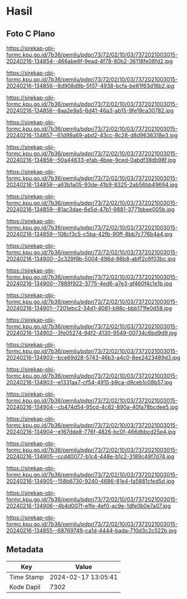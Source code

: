 # Hasil

## Foto C Plano

https://sirekap-obj-formc.kpu.go.id/7b36/pemilu/pdpr/73/72/02/10/03/7372021003015-20240216-134854--466abe6f-9ead-4f78-80b2-36118fe08fd2.jpg

https://sirekap-obj-formc.kpu.go.id/7b36/pemilu/pdpr/73/72/02/10/03/7372021003015-20240216-134856--8d908d9b-5f07-4938-bcfa-be61f63d16b2.jpg

https://sirekap-obj-formc.kpu.go.id/7b36/pemilu/pdpr/73/72/02/10/03/7372021003015-20240216-134856--8aa2e9a5-6d41-46a3-ab15-9fe19ca30782.jpg

https://sirekap-obj-formc.kpu.go.id/7b36/pemilu/pdpr/73/72/02/10/03/7372021003015-20240216-134857--61d99a69-abd2-43cc-8c28-d8d9636318e3.jpg

https://sirekap-obj-formc.kpu.go.id/7b36/pemilu/pdpr/73/72/02/10/03/7372021003015-20240216-134858--50a44633-efab-4bee-9ced-0abdf38db98f.jpg

https://sirekap-obj-formc.kpu.go.id/7b36/pemilu/pdpr/73/72/02/10/03/7372021003015-20240216-134858--a63b1a05-93de-41b9-8325-2ab56bb49694.jpg

https://sirekap-obj-formc.kpu.go.id/7b36/pemilu/pdpr/73/72/02/10/03/7372021003015-20240216-134859--81ac3dae-6e5d-47b1-9881-3771bbee005b.jpg

https://sirekap-obj-formc.kpu.go.id/7b36/pemilu/pdpr/73/72/02/10/03/7372021003015-20240216-134859--108cf3c5-c5ba-42fb-90ff-8bb7c776b4a4.jpg

https://sirekap-obj-formc.kpu.go.id/7b36/pemilu/pdpr/73/72/02/10/03/7372021003015-20240216-134900--2c329f9b-5004-496d-96b8-abff2c6f03bc.jpg

https://sirekap-obj-formc.kpu.go.id/7b36/pemilu/pdpr/73/72/02/10/03/7372021003015-20240216-134900--7889f922-3775-4ed6-a7e3-af460f4c1e1b.jpg

https://sirekap-obj-formc.kpu.go.id/7b36/pemilu/pdpr/73/72/02/10/03/7372021003015-20240216-134901--7201ebc2-34d1-4081-b98c-bbb171fe0d58.jpg

https://sirekap-obj-formc.kpu.go.id/7b36/pemilu/pdpr/73/72/02/10/03/7372021003015-20240216-134902--3fe05274-94f2-4130-9549-00734c6bd9d9.jpg

https://sirekap-obj-formc.kpu.go.id/7b36/pemilu/pdpr/73/72/02/10/03/7372021003015-20240216-134903--bce69d28-5743-46b3-a4c0-8ee2423489d3.jpg

https://sirekap-obj-formc.kpu.go.id/7b36/pemilu/pdpr/73/72/02/10/03/7372021003015-20240216-134903--e1331aa7-cf54-4915-b9ca-d9ceb1c08b57.jpg

https://sirekap-obj-formc.kpu.go.id/7b36/pemilu/pdpr/73/72/02/10/03/7372021003015-20240216-134904--cb474d54-95cd-4c82-890a-40fa78bcdee5.jpg

https://sirekap-obj-formc.kpu.go.id/7b36/pemilu/pdpr/73/72/02/10/03/7372021003015-20240216-134904--e167dde8-776f-4826-bc0f-466dbbcd25e4.jpg

https://sirekap-obj-formc.kpu.go.id/7b36/pemilu/pdpr/73/72/02/10/03/7372021003015-20240216-134905--ccd40077-b1c4-448e-b1c2-3189c49f7d74.jpg

https://sirekap-obj-formc.kpu.go.id/7b36/pemilu/pdpr/73/72/02/10/03/7372021003015-20240216-134905--158b6730-9240-4686-81e4-fa5881cfed5d.jpg

https://sirekap-obj-formc.kpu.go.id/7b36/pemilu/pdpr/73/72/02/10/03/7372021003015-20240216-134906--4b4d007f-e1fe-4ef0-ac9e-1dfe0b0e7a07.jpg

https://sirekap-obj-formc.kpu.go.id/7b36/pemilu/pdpr/73/72/02/10/03/7372021003015-20240216-134855--68769749-ca1d-4444-bada-710d3c2c522b.jpg


## Metadata

| Key        | Value               |
| ---------- | ------------------- |
| Time Stamp | 2024-02-17 13:05:41 |
| Kode Dapil | 7302                |



